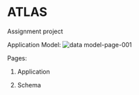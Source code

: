 # ATLAS
Assignment project


Application Model:
![data model-page-001](https://cloud.githubusercontent.com/assets/22346328/22396337/c36698aa-e556-11e6-8a23-d032999fef52.jpg)

Pages:

1) Application

2) Schema
